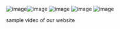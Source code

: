 ![image](https://github.com/user-attachments/assets/99d4aecb-39e4-44ad-b47c-f2c163a7aeae)![image](https://github.com/user-attachments/assets/09a0a3ce-4dfb-4a87-8d7a-155c2e757cd6)
![image](https://github.com/user-attachments/assets/b1184603-63b3-4d99-87ec-2681363de1ed)
![image](https://github.com/user-attachments/assets/110d49c8-77db-4d64-899e-3e4f8b7378eb)
![image](https://github.com/user-attachments/assets/de9a70c7-f4ec-41e0-995c-42ffc2e5ea5f)


sample video of our website
